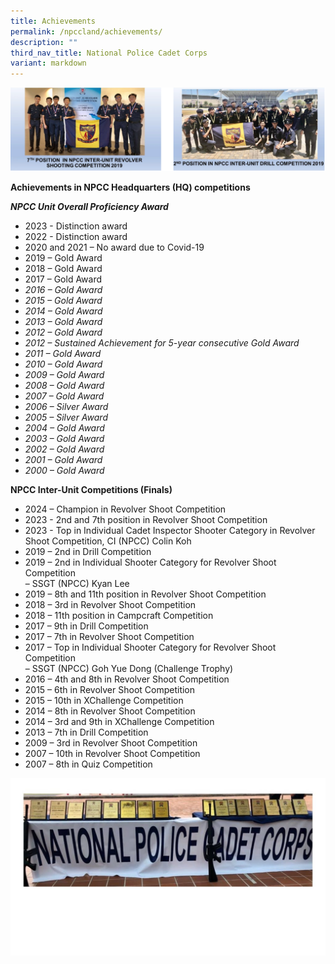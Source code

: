 ```yaml
---
title: Achievements
permalink: /npccland/achievements/
description: ""
third_nav_title: National Police Cadet Corps
variant: markdown
---
```

![](/images/npcc.png)

**Achievements in NPCC Headquarters (HQ) competitions**

**_NPCC Unit Overall Proficiency Award_**

* 2023 - Distinction award
*   2022 - Distinction award
*   2020 and 2021 – No award due to Covid-19
*   2019 – Gold Award
*   2018 – Gold Award
*   2017 – Gold Award
*   _2016 – Gold Award_
*   _2015 – Gold Award_
*   _2014 – Gold Award_
*   _2013 – Gold Award_
*   _2012 – Gold Award_
*   _2012 – Sustained Achievement for 5-year consecutive Gold Award_
*   _2011 – Gold Award_
*   _2010 – Gold Award_
*   _2009 – Gold Award_
*   _2008 – Gold Award_
*   _2007 – Gold Award_
*   _2006 – Silver Award_
*   _2005 – Silver Award_
*   _2004 – Gold Award_
*   _2003 – Gold Award_
*   _2002 – Gold Award_
*   _2001 – Gold Award_
*   _2000 – Gold Award_

**NPCC Inter-Unit Competitions (Finals)**

*   2024 – Champion in Revolver Shoot Competition
*   2023 - 2nd and 7th position in Revolver Shoot Competition
*   2023 - Top in Individual Cadet Inspector Shooter Category in Revolver Shoot Competition, CI (NPCC) Colin Koh
*   2019 – 2nd in Drill Competition
*   2019 – 2nd in Individual Shooter Category for Revolver Shoot Competition  
    – SSGT (NPCC) Kyan Lee
*   2019 – 8th and 11th position in Revolver Shoot Competition
*   2018 – 3rd in Revolver Shoot Competition
*   2018 – 11th position in Campcraft Competition
*   2017 – 9th in Drill Competition
*   2017 – 7th in Revolver Shoot Competition
*   2017 – Top in Individual Shooter Category for Revolver Shoot Competition  
    – SSGT (NPCC) Goh Yue Dong (Challenge Trophy)
*   2016 – 4th and 8th in Revolver Shoot Competition
*   2015 – 6th in Revolver Shoot Competition
*   2015 – 10th in XChallenge Competition
*   2014 – 8th in Revolver Shoot Competition
*   2014 – 3rd and 9th in XChallenge Competition
*   2013 – 7th in Drill Competition
*   2009 – 3rd in Revolver Shoot Competition
*   2007 – 10th in Revolver Shoot Competition
*   2007 – 8th in Quiz Competition

![](/images/trophies-1024x576.jpg)